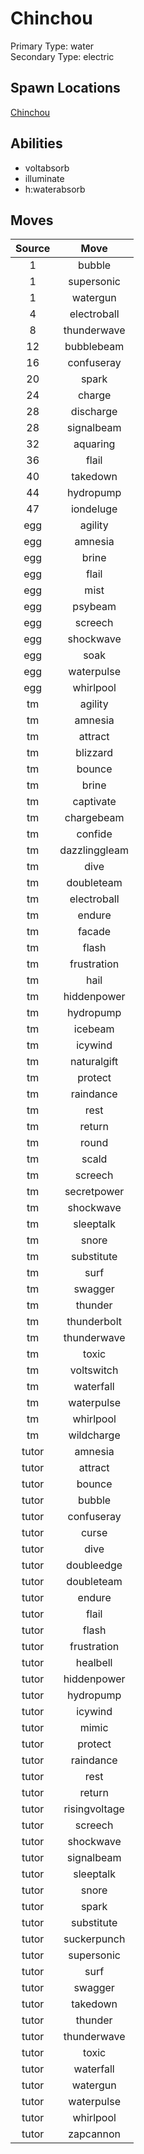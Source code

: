 # Chinchou  
Primary Type: water  
Secondary Type: electric  
  
## Spawn Locations  
[Chinchou](/data/spawn_presets/chinchou.md)  
  
## Abilities  
  * voltabsorb
  * illuminate
  * h:waterabsorb
  
  
## Moves  
  
| Source | Move |  
|:---:|:---:|  
| 1 | bubble |  
| 1 | supersonic |  
| 1 | watergun |  
| 4 | electroball |  
| 8 | thunderwave |  
| 12 | bubblebeam |  
| 16 | confuseray |  
| 20 | spark |  
| 24 | charge |  
| 28 | discharge |  
| 28 | signalbeam |  
| 32 | aquaring |  
| 36 | flail |  
| 40 | takedown |  
| 44 | hydropump |  
| 47 | iondeluge |  
| egg | agility |  
| egg | amnesia |  
| egg | brine |  
| egg | flail |  
| egg | mist |  
| egg | psybeam |  
| egg | screech |  
| egg | shockwave |  
| egg | soak |  
| egg | waterpulse |  
| egg | whirlpool |  
| tm | agility |  
| tm | amnesia |  
| tm | attract |  
| tm | blizzard |  
| tm | bounce |  
| tm | brine |  
| tm | captivate |  
| tm | chargebeam |  
| tm | confide |  
| tm | dazzlinggleam |  
| tm | dive |  
| tm | doubleteam |  
| tm | electroball |  
| tm | endure |  
| tm | facade |  
| tm | flash |  
| tm | frustration |  
| tm | hail |  
| tm | hiddenpower |  
| tm | hydropump |  
| tm | icebeam |  
| tm | icywind |  
| tm | naturalgift |  
| tm | protect |  
| tm | raindance |  
| tm | rest |  
| tm | return |  
| tm | round |  
| tm | scald |  
| tm | screech |  
| tm | secretpower |  
| tm | shockwave |  
| tm | sleeptalk |  
| tm | snore |  
| tm | substitute |  
| tm | surf |  
| tm | swagger |  
| tm | thunder |  
| tm | thunderbolt |  
| tm | thunderwave |  
| tm | toxic |  
| tm | voltswitch |  
| tm | waterfall |  
| tm | waterpulse |  
| tm | whirlpool |  
| tm | wildcharge |  
| tutor | amnesia |  
| tutor | attract |  
| tutor | bounce |  
| tutor | bubble |  
| tutor | confuseray |  
| tutor | curse |  
| tutor | dive |  
| tutor | doubleedge |  
| tutor | doubleteam |  
| tutor | endure |  
| tutor | flail |  
| tutor | flash |  
| tutor | frustration |  
| tutor | healbell |  
| tutor | hiddenpower |  
| tutor | hydropump |  
| tutor | icywind |  
| tutor | mimic |  
| tutor | protect |  
| tutor | raindance |  
| tutor | rest |  
| tutor | return |  
| tutor | risingvoltage |  
| tutor | screech |  
| tutor | shockwave |  
| tutor | signalbeam |  
| tutor | sleeptalk |  
| tutor | snore |  
| tutor | spark |  
| tutor | substitute |  
| tutor | suckerpunch |  
| tutor | supersonic |  
| tutor | surf |  
| tutor | swagger |  
| tutor | takedown |  
| tutor | thunder |  
| tutor | thunderwave |  
| tutor | toxic |  
| tutor | waterfall |  
| tutor | watergun |  
| tutor | waterpulse |  
| tutor | whirlpool |  
| tutor | zapcannon |  
  
